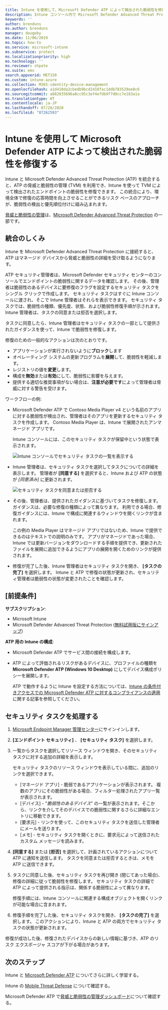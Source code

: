 ```yaml
---
title: Intune を使用して、Microsoft Defender ATP によって検出された脆弱性を修復する - Azure | Microsoft Docs
description: Intune コンソール内で Microsoft Defender Advanced Threat Protection (ATP) の一部である脅威と脆弱性の管理からセキュリティ タスクを管理する方法を説明します。
keywords: ''
author: brenduns
ms.author: brenduns
manager: dougeby
ms.date: 11/06/2019
ms.topic: how-to
ms.service: microsoft-intune
ms.subservice: protect
ms.localizationpriority: high
ms.technology: ''
ms.reviewer: shpate
ms.suite: ems
search.appverid: MET150
ms.custom: intune-azure
ms.collection: M365-identity-device-management
ms.openlocfilehash: a1d410da2cbedb9bcd2418fac1ddb783529ee8c6
ms.sourcegitcommit: a882035696a8cc95c3ef4efdb9f7d0cc7e183a1a
ms.translationtype: HT
ms.contentlocale: ja-JP
ms.lasthandoff: 07/28/2020
ms.locfileid: "87262593"
---
```

# <a name="use-intune-to-remediate-vulnerabilities-identified-by-microsoft-defender-atp"></a>Intune を使用して Microsoft Defender ATP によって検出された脆弱性を修復する

Intune と Microsoft Defender Advanced Threat Protection (ATP) を統合すると、ATP の脅威と脆弱性の管理 (TVM) を利用でき、Intune を使って TVM によって検出されたエンドポイントの脆弱性を修復できます。 この統合により、環境全体で修復の応答時間を向上させることができるリスク ベースのアプローチが、脆弱性の検出と優先順位付けに組み込まれます。

[脅威と脆弱性の管理](https://docs.microsoft.com/windows/security/threat-protection/windows-defender-atp/next-gen-threat-and-vuln-mgt)は、[Microsoft Defender Advanced Threat Protection](https://docs.microsoft.com/windows/security/threat-protection/windows-defender-atp/windows-defender-advanced-threat-protection) の一部です。

## <a name="how-integration-works"></a>統合のしくみ

Intune を Microsoft Defender Advanced Threat Protection に接続すると、ATP はマネージド デバイスから脅威と脆弱性の詳細を受け取るようになります。

ATP セキュリティ管理者は、Microsoft Defender セキュリティ センターのコンソールでエンドポイントの脆弱性に関するデータを確認します。 その後、管理者は脆弱性のあるデバイスに要修復のフラグを設定するセキュリティ タスクをシングル クリックで作成します。 セキュリティ タスクはすぐに Intune コンソールに渡され、そこで Intune 管理者はそれらを表示できます。 セキュリティ タスクでは、脆弱性の種類、優先度、状態、および脆弱性修復手順が示されます。 Intune 管理者は、タスクの同意または拒否を選択します。

タスクに同意したら、Intune 管理者はセキュリティ タスクの一部として提供されたガイダンスを使って、Intune で脆弱性を修復します。

修復のための一般的なアクションは次のとおりです。

- アプリケーションが実行されないように**ブロック**します
- オペレーティング システムの更新プログラムを**展開**して、脆弱性を軽減します。
- レジストリの値を**変更**します。
- 構成を**無効**または**有効**にして、脆弱性に影響を与えます。
- 提供する適切な推奨事項がない場合は、**注意が必要です**によって管理者は脅威に対する警告を受けます。

ワークフローの例:

- Microsoft Defender ATP で Contoso Media Player v4 という名前のアプリに対する脆弱性が検出され、管理者はそのアプリを更新するセキュリティ タスクを作成します。 Contoso Media Player は、Intune で展開されたアンマネージド アプリです。

  Intune コンソールには、このセキュリティ タスクが保留中という状態で表示されます。

  ![Intune コンソールでセキュリティ タスクの一覧を表示する](./media/atp-manage-vulnerabilities/temp-security-tasks.png)

- Intune 管理者は、セキュリティ タスクを選択してタスクについての詳細を表示します。  管理者が **[同意する]** を選択すると、Intune および ATP の状態が *[同意済み]* に更新されます。

  ![セキュリティ タスクを同意または拒否する](./media/atp-manage-vulnerabilities/temp-accept-task.png)

- その後、管理者は、提供されたガイダンスに基づいてタスクを修復します。 ガイダンスは、必要な修復の種類によって異なります。 利用できる場合、修復ガイダンスには、Intune で構成に関連するウィンドウを開くリンクが含まれます。

  この例の Media Player はマネージド アプリではないため、Intune で提供できるのはテキストでの説明のみです。 アプリがマネージドであった場合、Intune では更新バージョンをダウンロードする手順を提供でき、更新されたファイルを展開に追加できるようにアプリの展開を開くためのリンクが提供されます。

- 修復が完了した後、Intune 管理者はセキュリティ タスクを開き、 **[タスクの完了]** を選択します。  Intune と ATP で修復の状態が更新され、セキュリティ管理者は脆弱性の状態が変更されたことを確認します。

## <a name="prerequisites"></a>[前提条件]  

**サブスクリプション**:

- Microsoft Intune  
- Microsoft Defender Advanced Threat Protection ([無料試用版にサインアップ](https://www.microsoft.com/WindowsForBusiness/windows-atp?ocid=docs-wdatp-main-abovefoldlink))

**ATP 用の Intune の構成**:

- Microsoft Defender ATP でサービス間の接続を構成します。
- ATP によって評価されるリスクがあるデバイスに、プロファイルの種類を **Microsoft Defender ATP (Windows 10 Desktop)** にしてデバイス構成ポリシーを展開します。

  ATP で動作するように Intune を設定する方法については、[Intune の条件付きアクセスでの Microsoft Defender ATP に対するコンプライアンスの適用](advanced-threat-protection-configure.md#enable-microsoft-defender-atp-in-intune)に関する記事を参照してください。

## <a name="work-with-security-tasks"></a>セキュリティ タスクを処理する

1. [Microsoft Endpoint Manager 管理センター](https://go.microsoft.com/fwlink/?linkid=2109431)にサインインします。

2. **[エンドポイント セキュリティ]** 、 **[セキュリティ タスク]** を選択します。

3. 一覧からタスクを選択してリソース ウィンドウを開き、そのセキュリティ タスクに対する追加の詳細を表示します。

   セキュリティ タスクのリソース ウィンドウを表示している間に、追加のリンクを選択できます。

   - [マネージド アプリ] - 脆弱であるアプリケーションが表示されます。 複数のアプリにその脆弱性がある場合、フィルター処理されたアプリ一覧が表示されます。
   - [デバイス] - "*脆弱性のあるデバイス*" の一覧が表示されます。そこから、リンクを介してそのデバイスでの脆弱性に関するさらに詳細なエントリに移動できます。
   - [要求元] - リンクを使って、このセキュリティ タスクを送信した管理者にメールを送ります。
   - [メモ] - セキュリティ タスクを開くときに、要求元によって送信されたカスタム メッセージを読みます。

4. **[同意する]** または **[拒否]** を選択して、計画されているアクションについて ATP に通知を送信します。 タスクを同意または拒否するときは、メモを ATP に送信できます。

5. タスクに同意した後、セキュリティ タスクを再び開き (閉じてあった場合)、修復の詳細に従って脆弱性を修復します。 セキュリティ タスクの詳細で ATP によって提供される指示は、関係する脆弱性によって異なります。

   修復手順には、Intune コンソールに関連する構成オブジェクトを開くリンクが可能な場合に含まれます。

6. 修復手順を完了した後、セキュリティ タスクを開き、 **[タスクの完了]** を選択します。  このアクションにより、Intune と ATP の両方でセキュリティ タスクの状態が更新されます。

修復が成功した後、修復されたデバイスからの新しい情報に基づき、ATP のリスク エクスポージャ スコアが下がる場合があります。

## <a name="next-steps"></a>次のステップ

Intune と [Microsoft Defender ATP](advanced-threat-protection.md) についてさらに詳しく学習する。

Intune の [Mobile Threat Defense](mobile-threat-defense.md) について確認する。

Microsoft Defender ATP で[脅威と脆弱性の管理ダッシュボード](https://docs.microsoft.com/windows/security/threat-protection/windows-defender-atp/tvm-dashboard-insights)について確認する。
